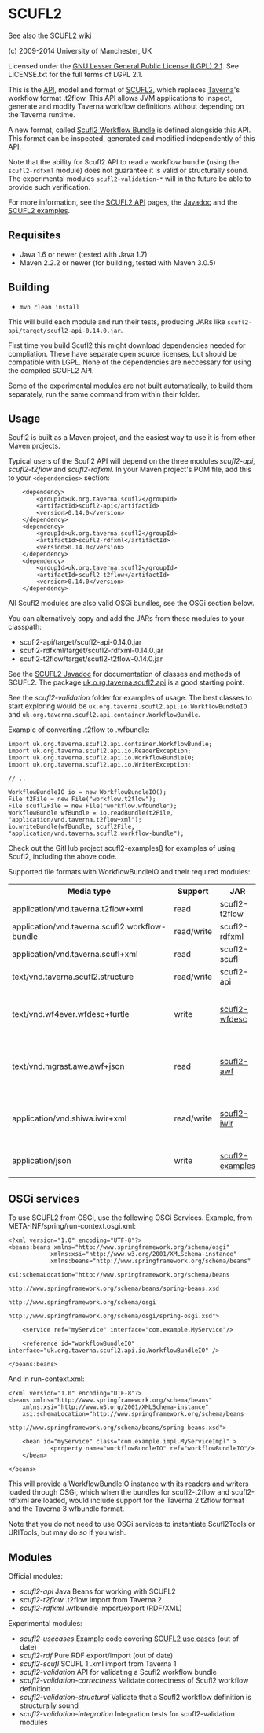 SCUFL2
======

See also the [SCUFL2 wiki][1]

(c) 2009-2014 University of Manchester, UK

Licensed under the [GNU Lesser General Public License (LGPL) 2.1][6]. 
See LICENSE.txt for the full terms of LGPL 2.1.

This is the [API][9], model and format of [SCUFL2][1], which replaces 
[Taverna][5]'s workflow format .t2flow. This API allows 
JVM applications to inspect, generate and modify Taverna workflow
definitions without depending on the Taverna runtime.

A new format, called [Scufl2 Workflow Bundle][7] is defined alongside this
API. This format can be inspected, generated and modified independently
of this API.

Note that the ability for Scufl2 API to read a workflow bundle (using
the `scufl2-rdfxml` module) does not guarantee it is valid or
structurally sound. The experimental modules `scufl2-validation-*` will
in the future be able to provide such verification.

For more information, see the [SCUFL2 API][9] pages, the
[Javadoc][10] and the [SCUFL2 examples][8].

Requisites
----------

* Java 1.6 or newer (tested with Java 1.7)
* Maven 2.2.2 or newer (for building, tested with Maven 3.0.5)


Building
--------

* `mvn clean install`

This will build each module and run their tests, producing JARs like
`scufl2-api/target/scufl2-api-0.14.0.jar`. 

First time you build Scufl2 this might download dependencies needed for
compliation. These have separate open source licenses, but should be
compatible with LGPL. None of the dependencies are neccessary for
using the compiled SCUFL2 API.

Some of the experimental modules are not built automatically, to build
them separately, run the same command from within their folder.



Usage
-----

Scufl2 is built as a Maven project, and the easiest way to use it is
from other Maven projects.

Typical users of the Scufl2 API will depend on the three modules
*scufl2-api*, *scufl2-t2flow* and *scufl2-rdfxml*. In your Maven
project's POM file, add this to your `<dependencies>` section:

		<dependency>
			<groupId>uk.org.taverna.scufl2</groupId>
			<artifactId>scufl2-api</artifactId>
			<version>0.14.0</version>
		</dependency>
		<dependency>
			<groupId>uk.org.taverna.scufl2</groupId>
			<artifactId>scufl2-rdfxml</artifactId>
			<version>0.14.0</version>
		</dependency>
		<dependency>
			<groupId>uk.org.taverna.scufl2</groupId>
			<artifactId>scufl2-t2flow</artifactId>
			<version>0.14.0</version>
		</dependency>

All Scufl2 modules are also valid OSGi bundles, see the OSGi section
below.  

You can alternatively copy and add the JARs from these modules to your
classpath:

* scufl2-api/target/scufl2-api-0.14.0.jar
* scufl2-rdfxml/target/scufl2-rdfxml-0.14.0.jar
* scufl2-t2flow/target/scufl2-t2flow-0.14.0.jar

See the [SCUFL2 Javadoc](http://mygrid.github.io/scufl2/api/0.14/) for 
documentation of classes and methods of SCUFL2. The package
[uk.o.rg.taverna.scufl2.api](http://mygrid.github.io/scufl2/api/0.14/uk/org/taverna/scufl2/api/package-summary.html)
is a good starting point.

See the *scufl2-validation* folder for examples of
usage. The best classes to start exploring would be
`uk.org.taverna.scufl2.api.io.WorkflowBundleIO` and
`uk.org.taverna.scufl2.api.container.WorkflowBundle`.

Example of converting .t2flow to .wfbundle:

    import uk.org.taverna.scufl2.api.container.WorkflowBundle;
    import uk.org.taverna.scufl2.api.io.ReaderException;
    import uk.org.taverna.scufl2.api.io.WorkflowBundleIO;
    import uk.org.taverna.scufl2.api.io.WriterException;

    // ..
    
    WorkflowBundleIO io = new WorkflowBundleIO();
    File t2File = new File("workflow.t2flow");
    File scufl2File = new File("workflow.wfbundle");
    WorkflowBundle wfBundle = io.readBundle(t2File, "application/vnd.taverna.t2flow+xml");
    io.writeBundle(wfBundle, scufl2File, "application/vnd.taverna.scufl2.workflow-bundle");

Check out the GitHub project scufl2-examples[8] for examples of using Scufl2, 
including the above code.

Supported file formats with WorkflowBundleIO and their required modules:

<table>
    <tr><th>Media type</th>  <th>Support</th> <th>JAR</th> <th>Description</th> </tr>
    <tr><td>application/vnd.taverna.t2flow+xml</td><td>read</td><td>scufl2-t2flow</td><td>Taverna 2 t2flow</td></tr>
    <tr><td>application/vnd.taverna.scufl2.workflow-bundle</td><td>read/write</td><td>scufl2-rdfxml</td><td>Taverna 3 workflow bundle</td></tr>
    <tr><td>application/vnd.taverna.scufl+xml</td><td>read</td><td>scufl2-scufl</td><td>Taverna 1 SCUFL (experimental)</td></tr>
    <tr><td>text/vnd.taverna.scufl2.structure</td><td>read/write</td><td>scufl2-api</td><td>Textual format for testing/debugging</td></tr>
    <tr><td>text/vnd.wf4ever.wfdesc+turtle</td><td>write</td><td><a href="https://github.com/wf4ever/scufl2-wfdesc">scufl2-wfdesc</a></td><td>Abstract workflow structure in <a href="http://www.w3.org/TR/turtle/">RDF Turtle</a> according to the <a href="http://purl.org/wf4ever/model#wfdesc">Wf4Ever wfdesc ontology</a></td></tr>
    <tr><td>text/vnd.mgrast.awe.awf+json</td><td>read</td><td><a href="https://github.com/stain/scufl2-awf">scufl2-awf</a></td> <td>Workflow definition of the MG-RAST <a href="https://github.com/MG-RAST/AWE">AWE</a> workflow engine. (experimental)</td></tr>
    <tr><td>application/vnd.shiwa.iwir+xml</td><td>read/write</td> <td><a href="https://github.com/stain/scufl2-iwir/">scufl2-iwir</a></td> <td><a href="http://www.shiwa-workflow.eu/">SHIWA</a>'s <a href="https://www.shiwa-workflow.eu/documents/10753/55350/IWIR+v1.1+Specification">IWIR</a> interoperabile workflow language (experimental)</td></tr>
    <tr><td>application/json</td> <td>write</td> <td><a href="https://github.com/myGrid/scufl2-examples">scufl2-examples</a></td> <td>Abstract workflow as JSON (experimental)</td></tr>
</table>


OSGi services
-------------
To use SCUFL2 from OSGi, use the following OSGi Services. Example, from
META-INF/spring/run-context.osgi.xml:

    <?xml version="1.0" encoding="UTF-8"?>
    <beans:beans xmlns="http://www.springframework.org/schema/osgi"
                xmlns:xsi="http://www.w3.org/2001/XMLSchema-instance"
                xmlns:beans="http://www.springframework.org/schema/beans"
                xsi:schemaLocation="http://www.springframework.org/schema/beans
                                    http://www.springframework.org/schema/beans/spring-beans.xsd
                                    http://www.springframework.org/schema/osgi
                                    http://www.springframework.org/schema/osgi/spring-osgi.xsd">

        <service ref="myService" interface="com.example.MyService"/>

        <reference id="workflowBundleIO" interface="uk.org.taverna.scufl2.api.io.WorkflowBundleIO" />

    </beans:beans>

And in run-context.xml:

    <?xml version="1.0" encoding="UTF-8"?>
    <beans xmlns="http://www.springframework.org/schema/beans"
        xmlns:xsi="http://www.w3.org/2001/XMLSchema-instance"
        xsi:schemaLocation="http://www.springframework.org/schema/beans
                            http://www.springframework.org/schema/beans/spring-beans.xsd">

        <bean id="myService" class="com.example.impl.MyServiceImpl" >
                <property name="workflowBundleIO" ref="workflowBundleIO"/>
        </bean>

    </beans>

This will provide a WorkflowBundleIO instance with its readers and
writers loaded through OSGi, which when the bundles for scufl2-t2flow
and scufl2-rdfxml are loaded, would include support for the Taverna 2
t2flow format and the Taverna 3 wfbundle format.

Note that you do not need to use OSGi services to instantiate
Scufl2Tools or URITools, but may do so if you wish.


Modules
-------

Official modules:

* *scufl2-api* Java Beans for working with SCUFL2 
* *scufl2-t2flow* .t2flow import from Taverna 2
* *scufl2-rdfxml* .wfbundle import/export (RDF/XML)

Experimental modules:

* *scufl2-usecases* Example code covering [SCUFL2 use cases][4] (out of date)
* *scufl2-rdf* Pure RDF export/import (out of date)
* *scufl2-scufl* SCUFL 1 .xml import from Taverna 1
* *scufl2-validation* API for validating a Scufl2 workflow bundle
* *scufl2-validation-correctness* 
  Validate correctness of Scufl2 workflow definition
* *scufl2-validation-structural*
  Validate that a Scufl2 workflow definition is structurally sound
* *scufl2-validation-integration*
  Integration tests for scufl2-validation modules



[1]: http://www.mygrid.org.uk/dev/wiki/display/developer/SCUFL2
[2]: http://www.mygrid.org.uk/
[3]: http://www.mygrid.org.uk/dev/wiki/display/story/Dataflow+serialization
[4]: http://www.mygrid.org.uk/dev/wiki/display/developer/SCUFL2+use+cases
[5]: http://www.taverna.org.uk/
[6]: http://www.gnu.org/licenses/lgpl-2.1.html
[7]: http://www.mygrid.org.uk/dev/wiki/display/developer/Taverna+Workflow+Bundle
[8]: https://github.com/mygrid/scufl2-examples
[9]: http://www.mygrid.org.uk/dev/wiki/display/developer/SCUFL2+API
[10]: http://mygrid.github.io/scufl2/api/0.14/
